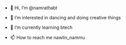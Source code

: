 - 👋 Hi, I’m @namrathabt
- 👀 I’m interested in dancing and doing creative things
- 🌱 I’m currently learning btech

- 📫 How to reach me nawlin_nammu

<!---
namrathabt/namrathabt is a ✨ special ✨ repository because its `README.md` (this file) appears on your GitHub profile.
You can click the Preview link to take a look at your changes.
--->
